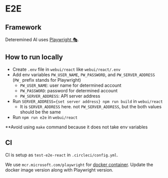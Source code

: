 # E2E

## Framework

Deteremined AI uses [Playwright 🎭](https://playwright.dev/).

## How to run locally

- Create `.env` file in `webui/react` like `webui/react/.env`
- Add env variables `PW_USER_NAME`, `PW_PASSWORD`, and `PW_SERVER_ADDRESS` (`PW_` prefix stands for Playwright)
  - `PW_USER_NAME`: user name for determined account
  - `PW_PASSWORD`: password for determined account
  - `PW_SERVER_ADDRESS`: API server address
- Run `SERVER_ADDRESS={set server address} npm run build` in `webui/react`
  - It is `SERVER_ADDRESS` here. not `PW_SERVER_ADDRESS`, but the both values should be the same
- Run `npm run e2e` in `webui/react`

\*\*Avoid using `make` command because it does not take env variables

## CI

CI is setup as `test-e2e-react` in `.circleci/config.yml`.

We use `mcr.microsoft.com/playwright` for [docker container](https://playwright.dev/docs/docker).
Update the docker image version along with Playwright version.
